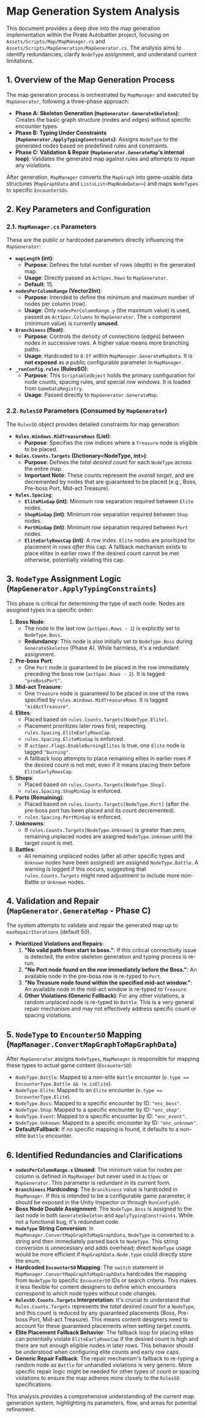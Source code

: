 # Map Generation System Analysis

This document provides a deep dive into the map generation implementation within the Pirate Autobattler project, focusing on `Assets/Scripts/Map/MapManager.cs` and `Assets/Scripts/MapGeneration/MapGenerator.cs`. The analysis aims to identify redundancies, clarify `NodeType` assignment, and understand current limitations.

## 1. Overview of the Map Generation Process

The map generation process is orchestrated by `MapManager` and executed by `MapGenerator`, following a three-phase approach:

*   **Phase A: Skeleton Generation (`MapGenerator.GenerateSkeleton`)**: Creates the basic graph structure (nodes and edges) without specific encounter types.
*   **Phase B: Typing Under Constraints (`MapGenerator.ApplyTypingConstraints`)**: Assigns `NodeType` to the generated nodes based on predefined rules and constraints.
*   **Phase C: Validation & Repair (`MapGenerator.GenerateMap`'s internal loop)**: Validates the generated map against rules and attempts to repair any violations.

After generation, `MapManager` converts the `MapGraph` into game-usable data structures (`MapGraphData` and `List<List<MapNodeData>>`) and maps `NodeTypes` to specific `EncounterSOs`.

## 2. Key Parameters and Configuration

### 2.1. `MapManager.cs` Parameters

These are the public or hardcoded parameters directly influencing the `MapGenerator`:

*   **`mapLength` (int)**:
    *   **Purpose**: Defines the total number of rows (depth) in the generated map.
    *   **Usage**: Directly passed as `ActSpec.Rows` to `MapGenerator`.
    *   **Default**: 15.
*   **`nodesPerColumnRange` (Vector2Int)**:
    *   **Purpose**: Intended to define the minimum and maximum number of nodes per column (row).
    *   **Usage**: Only `nodesPerColumnRange.y` (the maximum value) is used, passed as `ActSpec.Columns` to `MapGenerator`. The `x` component (minimum value) is currently **unused**.
*   **`Branchiness` (float)**:
    *   **Purpose**: Controls the density of connections (edges) between nodes in successive rows. A higher value means more branching paths.
    *   **Usage**: Hardcoded to `0.5f` within `MapManager.GenerateMapData`. It is **not exposed** as a public configurable parameter in `MapManager`.
*   **`_runConfig.rules` (RulesSO)**:
    *   **Purpose**: This `ScriptableObject` holds the primary configuration for node counts, spacing rules, and special row windows. It is loaded from `GameDataRegistry`.
    *   **Usage**: Passed directly to `MapGenerator.GenerateMap`.

### 2.2. `RulesSO` Parameters (Consumed by `MapGenerator`)

The `RulesSO` object provides detailed constraints for map generation:

*   **`Rules.Windows.MidTreasureRows` (List<int>)**:
    *   **Purpose**: Specifies the row indices where a `Treasure` node is eligible to be placed.
*   **`Rules.Counts.Targets` (Dictionary<NodeType, int>)**:
    *   **Purpose**: Defines the *total desired count* for each `NodeType` across the entire map.
    *   **Important Note**: These counts represent the *overall target*, and are decremented by nodes that are guaranteed to be placed (e.g., Boss, Pre-boss Port, Mid-act Treasure).
*   **`Rules.Spacing`**:
    *   **`EliteMinGap` (int)**: Minimum row separation required between `Elite` nodes.
    *   **`ShopMinGap` (int)**: Minimum row separation required between `Shop` nodes.
    *   **`PortMinGap` (int)**: Minimum row separation required between `Port` nodes.
    *   **`EliteEarlyRowsCap` (int)**: A row index. `Elite` nodes are prioritized for placement in rows *after* this cap. A fallback mechanism exists to place elites in earlier rows if the desired count cannot be met otherwise, potentially violating this cap.

## 3. `NodeType` Assignment Logic (`MapGenerator.ApplyTypingConstraints`)

This phase is critical for determining the type of each node. Nodes are assigned types in a specific order:

1.  **Boss Node**:
    *   The node in the last row (`actSpec.Rows - 1`) is explicitly set to `NodeType.Boss`.
    *   **Redundancy**: This node is also initially set to `NodeType.Boss` during `GenerateSkeleton` (Phase A). While harmless, it's a redundant assignment.
2.  **Pre-boss Port**:
    *   One `Port` node is guaranteed to be placed in the row immediately preceding the boss row (`actSpec.Rows - 2`). It is tagged `"preBossPort"`.
3.  **Mid-act Treasure**:
    *   One `Treasure` node is guaranteed to be placed in one of the rows specified by `rules.Windows.MidTreasureRows`. It is tagged `"midActTreasure"`.
4.  **Elites**:
    *   Placed based on `rules.Counts.Targets[NodeType.Elite]`.
    *   Placement prioritizes later rows first, respecting `rules.Spacing.EliteEarlyRowsCap`.
    *   `rules.Spacing.EliteMinGap` is enforced.
    *   If `actSpec.Flags.EnableBurningElites` is true, one `Elite` node is tagged `"burning"`.
    *   A fallback loop attempts to place remaining elites in earlier rows if the desired count is not met, even if it means placing them before `EliteEarlyRowsCap`.
5.  **Shops**:
    *   Placed based on `rules.Counts.Targets[NodeType.Shop]`.
    *   `rules.Spacing.ShopMinGap` is enforced.
6.  **Ports (Remaining)**:
    *   Placed based on `rules.Counts.Targets[NodeType.Port]` (after the pre-boss port has been placed and its count decremented).
    *   `rules.Spacing.PortMinGap` is enforced.
7.  **Unknowns**:
    *   If `rules.Counts.Targets[NodeType.Unknown]` is greater than zero, remaining unplaced nodes are assigned `NodeType.Unknown` until the target count is met.
8.  **Battles**:
    *   All remaining unplaced nodes (after all other specific types and `Unknown` nodes have been assigned) are assigned `NodeType.Battle`. A warning is logged if this occurs, suggesting that `rules.Counts.Targets` might need adjustment to include more non-Battle or `Unknown` nodes.

## 4. Validation and Repair (`MapGenerator.GenerateMap` - Phase C)

The system attempts to validate and repair the generated map up to `maxRepairIterations` (default 50).

*   **Prioritized Violations and Repairs**:
    1.  **"No valid path from start to boss."**: If this critical connectivity issue is detected, the entire skeleton generation and typing process is re-run.
    2.  **"No Port node found on the row immediately before the Boss."**: An available node in the pre-boss row is re-typed to `Port`.
    3.  **"No Treasure node found within the specified mid-act window."**: An available node in the mid-act window is re-typed to `Treasure`.
    4.  **Other Violations (Generic Fallback)**: For any other violations, a random unplaced node is re-typed to `Battle`. This is a very general repair mechanism and may not effectively address specific count or spacing violations.

## 5. `NodeType` to `EncounterSO` Mapping (`MapManager.ConvertMapGraphToMapGraphData`)

After `MapGenerator` assigns `NodeTypes`, `MapManager` is responsible for mapping these types to actual game content (`EncounterSO`):

*   `NodeType.Battle`: Mapped to a non-elite `Battle` encounter (`e.type == EncounterType.Battle && !e.isElite`).
*   `NodeType.Elite`: Mapped to an `Elite` encounter (`e.type == EncounterType.Elite`).
*   `NodeType.Boss`: Mapped to a specific encounter by ID: `"enc_boss"`.
*   `NodeType.Shop`: Mapped to a specific encounter by ID: `"enc_shop"`.
*   `NodeType.Event`: Mapped to a specific encounter by ID: `"enc_event"`.
*   `NodeType.Unknown`: Mapped to a specific encounter by ID: `"enc_unknown"`.
*   **Default/Fallback**: If no specific mapping is found, it defaults to a non-elite `Battle` encounter.

## 6. Identified Redundancies and Clarifications

*   **`nodesPerColumnRange.x` Unused**: The minimum value for nodes per column is defined in `MapManager` but never used in `ActSpec` or `MapGenerator`. This parameter is redundant in its current form.
*   **`Branchiness` Hardcoding**: The `Branchiness` value is hardcoded in `MapManager`. If this is intended to be a configurable game parameter, it should be exposed in the Unity Inspector or through `RunConfigSO`.
*   **Boss Node Double Assignment**: The `NodeType.Boss` is assigned to the last node in both `GenerateSkeleton` and `ApplyTypingConstraints`. While not a functional bug, it's redundant code.
*   **`NodeType` String Conversion**: In `MapManager.ConvertMapGraphToMapGraphData`, `NodeType` is converted to a string and then immediately parsed back to `NodeType`. This string conversion is unnecessary and adds overhead; direct `NodeType` usage would be more efficient if `MapGraphData.Node.type` could directly store the enum.
*   **Hardcoded `EncounterSO` Mapping**: The `switch` statement in `MapManager.ConvertMapGraphToMapGraphData` hardcodes the mapping from `NodeType` to specific `EncounterSO` IDs or search criteria. This makes it less flexible for content designers to define which encounters correspond to which node types without code changes.
*   **`RulesSO.Counts.Targets` Interpretation**: It's crucial to understand that `Rules.Counts.Targets` represents the *total desired count* for a `NodeType`, and this count is reduced by any guaranteed placements (Boss, Pre-boss Port, Mid-act Treasure). This means content designers need to account for these guaranteed placements when setting target counts.
*   **Elite Placement Fallback Behavior**: The fallback loop for placing elites can potentially violate `EliteEarlyRowsCap` if the desired count is high and there are not enough eligible nodes in later rows. This behavior should be understood when configuring elite counts and early row caps.
*   **Generic Repair Fallback**: The repair mechanism's fallback to re-typing a random node as `Battle` for unhandled violations is very generic. More specific repair logic might be needed for other types of count or spacing violations to ensure the map adheres more closely to the `RulesSO` specifications.

This analysis provides a comprehensive understanding of the current map generation system, highlighting its parameters, flow, and areas for potential refinement.
